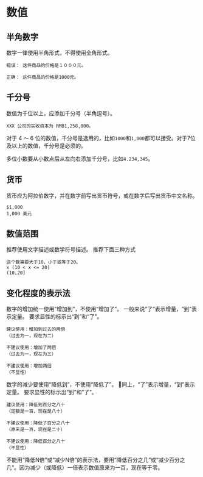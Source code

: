 # 数值

## 半角数字

数字一律使用半角形式，不得使用全角形式。

```
错误： 这件商品的价格是１０００元。

正确： 这件商品的价格是1000元。
```

## 千分号

数值为千位以上，应添加千分号（半角逗号）。

```
XXX 公司的实收资本为 RMB1,258,000。
```

对于 4 ～ 6 位的数值，千分号是选用的，比如`1000`和`1,000`都可以接受。对于7位及以上的数值，千分号是必须的。

多位小数要从小数点后从左向右添加千分号，比如`4.234,345`。

## 货币

货币应为阿拉伯数字，并在数字前写出货币符号，或在数字后写出货币中文名称。

```
$1,000
1,000 美元
```

## 数值范围

推荐使用文字描述或数学符号描述。
推荐下面三种方式
```
这个数需要大于10，小于或等于20。
x (10 < x <= 20)
(10,20]
```

## 变化程度的表示法

数字的增加统一使用“增加到”，不使用“增加了”。
一般来说“了”表示增量，“到”表示定量。
要求显性的标示出“到”和“了”。
```
建议使用：增加到过去的两倍
（过去为一，现在为二）

不建议使用：增加了两倍
（过去为一，现在为三）

不建议使用：增加两倍
（不显性）
```

数字的减少要使用“降低到”，不使用“降低了”。
同上，“了”表示增量，“到”表示定量。
要求显性的标示出“到”和“了”。
```
建议使用：降低到百分之八十
（定额是一百，现在是八十）

不建议使用：降低了百分之八十
（原来是一百，现在是二十）

不建议使用：降低百分之八十
（不显性）
```

不能用“降低N倍”或“减少N倍”的表示法，要用“降低百分之几”或“减少百分之几”。因为减少（或降低）一倍表示数值原来为一百，现在等于零。
